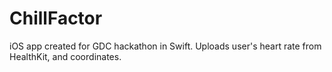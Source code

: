 # ChillFactor
iOS app created for GDC hackathon in Swift. Uploads user's heart rate from HealthKit, and coordinates.
